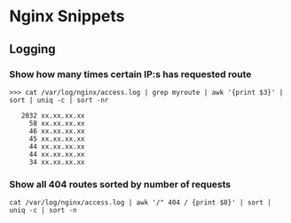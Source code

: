# Nginx Snippets

## Logging

### Show how many times certain IP:s has requested route

```
>>> cat /var/log/nginx/access.log | grep myroute | awk '{print $3}' | sort | uniq -c | sort -nr

   2032 xx.xx.xx.xx
     58 xx.xx.xx.xx
     46 xx.xx.xx.xx
     45 xx.xx.xx.xx
     44 xx.xx.xx.xx
     44 xx.xx.xx.xx
     34 xx.xx.xx.xx
```

### Show all 404 routes sorted by number of requests

```
cat /var/log/nginx/access.log | awk '/" 404 / {print $8}' | sort | uniq -c | sort -n
```
